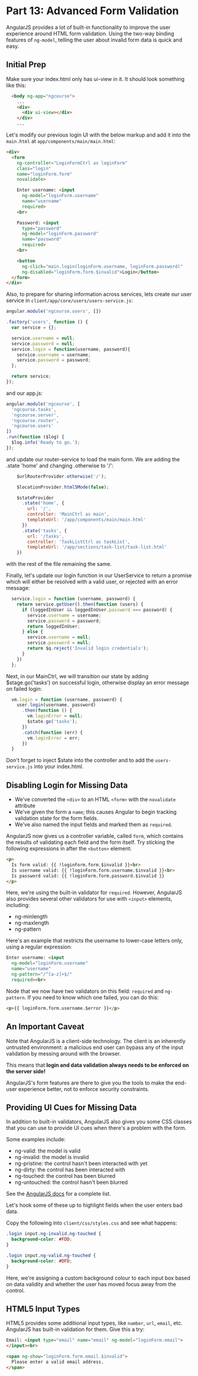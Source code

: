 # Part 13: Advanced Form Validation

AngularJS provides a lot of built-in functionality to improve the user
experience around HTML form validation.  Using the two-way binding features of
`ng-model`, telling the user about invalid form data is quick and easy.

## Initial Prep

Make sure your index.html only has ui-view in it. It should look something like this:

```html
  <body ng-app="ngcourse">
    ...
    <div>
      <div ui-view></div>
    </div>
    ...
```

Let's modify our previous login UI with the below markup and add it into the `main.html` at `app/components/main/main.html`:

```html
<div>
  <form
    ng-controller="LoginFormCtrl as loginForm"
    class="login"
    name="loginForm.form"
    novalidate>

    Enter username: <input
      ng-model="loginForm.username"
      name="username"
      required>
    <br>

    Password: <input
      type="password"
      ng-model="loginForm.password"
      name="password"
      required>
    <br>

    <button
      ng-click="main.login(loginForm.username, loginForm.password)"
      ng-disabled="loginForm.form.$invalid">Login</button>
  </form>
</div>
```

Also, to prepare for sharing information across services, lets create our user service in `client/app/core/users/users-service.js`:

```javascript
angular.module('ngcourse.users', [])

.factory('users', function () {
  var service = {};

  service.username = null;
  service.password = null;
  service.login = function(username, password){
    service.username = username;
    service.password = password;
  };

  return service;
});
```

and our app.js:

```javascript
angular.module('ngcourse', [
  'ngcourse.tasks',
  'ngcourse.server',
  'ngcourse.router',
  'ngcourse.users'
])
.run(function ($log) {
  $log.info('Ready to go.');
});
```

and update our router-service to load the main form. We are adding the .state 'home' and changing .otherwise to '/':

```javascript
    $urlRouterProvider.otherwise('/');

    $locationProvider.html5Mode(false);

    $stateProvider
      .state('home', {
        url: '/',
        controller: 'MainCtrl as main',
        templateUrl: '/app/components/main/main.html'
      })
      .state('tasks', {
        url: '/tasks',
        controller: 'TaskListCtrl as taskList',
        templateUrl: '/app/sections/task-list/task-list.html'
    })
```

with the rest of the file remaining the same.

Finally, let's update our login function in our UserService to return a promise which will either be resolved with a valid user, or rejected with an error message:

```javascript
  service.login = function (username, password) {
    return service.getUser().then(function (users) {
      if (loggedInUser && loggedInUser.password === password) {
        service.username = username;
        service.password = password;
        return loggedInUser;
      } else {
        service.username = null;
        service.password = null;
        return $q.reject('Invalid login credentials');
      }
    })
  };
```

Next, in our MainCtrl,  we will transition our state by adding $stage.go('tasks') on successful login, otherwise display an error message on failed login:

```javascript
  vm.login = function (username, password) {
    user.login(username, password)
      .then(function () {
        vm.loginError = null;
        $state.go('tasks');
      })
      .catch(function (err) {
        vm.loginError = err;
      })
  }
```

Don't forget to inject $state into the controller and to add the `users-service.js` into your index.html.

## Disabling Login for Missing Data

* We've converted the `<div>` to an HTML `<form>` with the `novalidate` attribute
* We've given the form a `name`; this causes Angular to begin tracking validation
state for the form fields.
* We've also named the input fields and marked them as `required`.

AngularJS now gives us a controller variable, called `form`, which contains the
results of validating each field and the form itself.  Try sticking the
following expressions in after the `<button>` element:

```html
<p>
  Is form valid: {{ !loginForm.form.$invalid }}<br>
  Is username valid: {{ !loginForm.form.username.$invalid }}<br>
  Is password valid: {{ !loginForm.form.password.$invalid }}
</p>
```

Here, we're using the built-in validator for `required`.  However,
AngularJS also provides several other validators for use with `<input>`
elements, including:

* ng-minlength
* ng-maxlength
* ng-pattern

Here's an example that restricts the username to lower-case letters only, using
a regular expression:

```html
Enter username: <input
  ng-model="loginForm.username"
  name="username"
  ng-pattern="/^[a-z]+$/"
  required><br>
```

Node that we now have two validators on this field: `required` and `ng-pattern`.
If you need to know which one failed, you can do this:

```html
<p>{{ loginForm.form.username.$error }}</p>
```

## An Important Caveat

Note that AngularJS is a client-side technology.  The client is an inherently
untrusted environment: a malicious end user can bypass any of the input
validation by messing around with the browser.

This means that __login and data validation always needs to be enforced on
the server side!__

AngularJS's form features are there to give you the tools to make the end-user
experience better, not to enforce security constraints.

## Providing UI Cues for Missing Data

In addition to built-in validators, AngularJS also gives you some CSS classes
that you can use to provide UI cues when there's a problem with
the form.

Some examples include:

* ng-valid: the model is valid
* ng-invalid: the model is invalid
* ng-pristine: the control hasn't been interacted with yet
* ng-dirty: the control has been interacted with
* ng-touched: the control has been blurred
* ng-untouched: the control hasn't been blurred

See the [AngularJS docs](https://docs.angularjs.org/guide/forms) for a complete
list.

Let's hook some of these up to highlight fields when the user enters bad data.

Copy the following into `client/css/styles.css` and see what happens:

```css
.login input.ng-invalid.ng-touched {
  background-color: #FDD;
}

.login input.ng-valid.ng-touched {
  background-color: #DFD;
}
```

Here, we're assigning a custom background colour to each input box based on
data validity and whether the user has moved focus away from the control.

## HTML5 Input Types

HTML5 provides some additional input types, like `number`, `url`, `email`, etc.
AngularJS has built-in validation for them.  Give this a try:

```html
Email: <input type="email" name="email" ng-model="loginForm.email">
</input><br>

<span ng-show="loginForm.form.email.$invalid">
  Please enter a valid email address.
</span>
```
